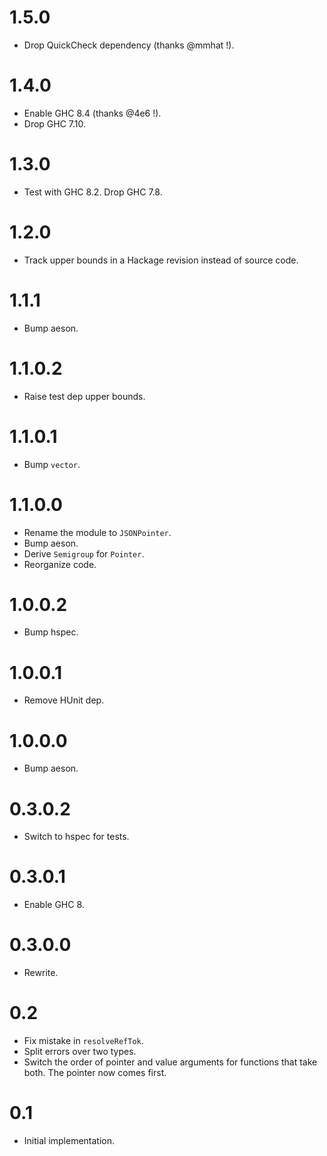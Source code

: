 # 1.5.0

+ Drop QuickCheck dependency (thanks @mmhat !).

# 1.4.0

+ Enable GHC 8.4 (thanks @4e6 !).
+ Drop GHC 7.10.

# 1.3.0

+ Test with GHC 8.2. Drop GHC 7.8.

# 1.2.0

+ Track upper bounds in a Hackage revision instead of source code.

# 1.1.1

+ Bump aeson.

# 1.1.0.2

+ Raise test dep upper bounds.

# 1.1.0.1

+ Bump `vector`.

# 1.1.0.0

+ Rename the module to `JSONPointer`.
+ Bump aeson.
+ Derive `Semigroup` for `Pointer`.
+ Reorganize code.

# 1.0.0.2

+ Bump hspec.

# 1.0.0.1

+ Remove HUnit dep.

# 1.0.0.0

+ Bump aeson.

# 0.3.0.2

+ Switch to hspec for tests.

# 0.3.0.1

+ Enable GHC 8.

# 0.3.0.0

+ Rewrite.

# 0.2

+ Fix mistake in `resolveRefTok`.
+ Split errors over two types.
+ Switch the order of pointer and value arguments for functions that take both. The pointer now comes first.

# 0.1

+ Initial implementation.
